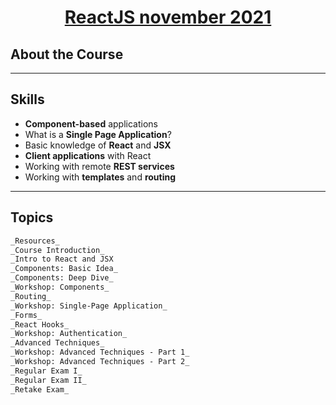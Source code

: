 # <a href="https://softuni.bg/trainings/3575/reactjs-november-2021" target="_blanc"><p align="center">ReactJS november 2021<p></a>

## About the Course

---

## Skills
* **Component-based** applications
* What is a **Single Page Application**?
* Basic knowledge of **React** and **JSX**
* **Client applications** with React
* Working with remote **REST services**
* Working with **templates** and **routing**

---

## Topics

```html
_Resources_
_Course Introduction_
_Intro to React and JSX
_Components: Basic Idea_
_Components: Deep Dive_
_Workshop: Components_
_Routing_
_Workshop: Single-Page Application_
_Forms_
_React Hooks_
_Workshop: Authentication_
_Advanced Techniques_
_Workshop: Advanced Techniques - Part 1_
_Workshop: Advanced Techniques - Part 2_
_Regular Exam I_
_Regular Exam II_
_Retake Exam_
```


